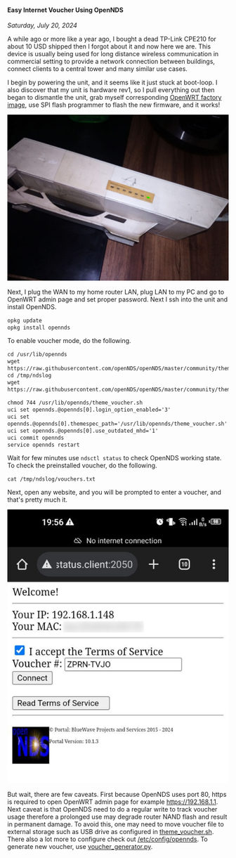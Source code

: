 #### Easy Internet Voucher Using OpenNDS
_Saturday, July 20, 2024_

A while ago or more like a year ago, I bought a dead TP-Link CPE210 for 
about 10 USD shipped then I forgot about it and now here we are. This device 
is usually being used for long distance wireless communication in commercial 
setting to provide a network connection between buildings, connect clients 
to a central tower and many similar use cases. 

I begin by powering the unit, and it seems like it just stuck at boot-loop. 
I also discover that my unit is hardware rev1, so I pull everything out then 
began to dismantle the unit, grab myself corresponding 
[OpenWRT factory image](https://openwrt.org/toh/tp-link/cpe210), 
use SPI flash programmer to flash the new firmware, and it works!

![img](./posts/2024-07-20-easy-internet-voucher-using-opennds/01.jpg)

Next, I plug the WAN to my home router LAN, plug LAN to my PC and go to 
OpenWRT admin page and set proper password. Next I ssh into the unit and install 
OpenNDS.

```
opkg update
opkg install opennds
```

To enable voucher mode, do the following.

```
cd /usr/lib/opennds
wget https://raw.githubusercontent.com/openNDS/openNDS/master/community/themespec/theme_voucher/theme_voucher.sh
cd /tmp/ndslog
wget https://raw.githubusercontent.com/openNDS/openNDS/master/community/themespec/theme_voucher/vouchers.txt
```
```
chmod 744 /usr/lib/opennds/theme_voucher.sh
uci set opennds.@opennds[0].login_option_enabled='3'
uci set opennds.@opennds[0].themespec_path='/usr/lib/opennds/theme_voucher.sh'
uci set opennds.@opennds[0].use_outdated_mhd='1'
uci commit opennds
service opennds restart
```

Wait for few minutes use `ndsctl status` to check OpenNDS working state. To check the 
preinstalled voucher, do the following.
```
cat /tmp/ndslog/vouchers.txt
```

Next, open any website, and you will be prompted to enter a voucher, and 
that's pretty much it.

![img](./posts/2024-07-20-easy-internet-voucher-using-opennds/02.jpg)

But wait, there are few caveats. First because OpenNDS uses port 80, https is 
required to open OpenWRT admin page for example <https://192.168.1.1>. Next 
caveat is that OpenNDS need to do a regular write to track voucher usage 
therefore a prolonged use may degrade router NAND flash and result in 
permanent damage. To avoid this, one may need to move voucher file to 
external storage such as USB drive as configured in 
[theme_voucher.sh](https://github.com/openNDS/openNDS/blob/master/community/themespec/theme_voucher/theme_voucher.sh#L504). There also a lot more to 
configure check out [/etc/config/opennds](https://github.com/openNDS/openNDS/blob/master/linux_openwrt/opennds/files/etc/config/opennds). To generate new voucher, use [voucher&#95;generator.py](https://github.com/openNDS/openNDS/blob/master/community/themespec/theme_voucher/voucher_generator.py).